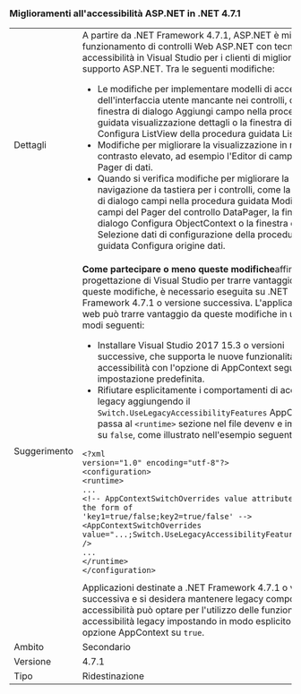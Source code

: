 ### <a name="aspnet-accessibility-improvements-in-net-471"></a>Miglioramenti all'accessibilità ASP.NET in .NET 4.7.1

|   |   |
|---|---|
|Dettagli|A partire da .NET Framework 4.7.1, ASP.NET è migliorata funzionamento di controlli Web ASP.NET con tecnologia di accessibilità in Visual Studio per i clienti di migliore supporto ASP.NET.  Tra le seguenti modifiche:<ul><li>Le modifiche per implementare modelli di accessibilità dell'interfaccia utente mancante nei controlli, come la finestra di dialogo Aggiungi campo nella procedura guidata visualizzazione dettagli o la finestra di dialogo Configura ListView della procedura guidata ListView.</li><li>Modifiche per migliorare la visualizzazione in modalità a contrasto elevato, ad esempio l'Editor di campi del Pager di dati.</li><li>Quando si verifica modifiche per migliorare la navigazione da tastiera per i controlli, come la finestra di dialogo campi nella procedura guidata Modifica campi del Pager del controllo DataPager, la finestra di dialogo Configura ObjectContext o la finestra di dialogo Selezione dati di configurazione della procedura guidata Configura origine dati.</li></ul>|
|Suggerimento|<strong>Come partecipare o meno queste modifiche</strong>affinché progettazione di Visual Studio per trarre vantaggio da queste modifiche, è necessario eseguita su .NET Framework 4.7.1 o versione successiva. L'applicazione web può trarre vantaggio da queste modifiche in uno dei modi seguenti:<ul><li>Installare Visual Studio 2017 15.3 o versioni successive, che supporta le nuove funzionalità di accessibilità con l'opzione di AppContext seguente per impostazione predefinita.</li><li>Rifiutare esplicitamente i comportamenti di accessibilità legacy aggiungendo il <code>Switch.UseLegacyAccessibilityFeatures</code> AppContext passa al <code>&lt;runtime&gt;</code> sezione nel file devenv e impostarlo su <code>false</code>, come illustrato nell'esempio seguente.</li></ul><pre><code class="language-xml">&lt;?xml version=&quot;1.0&quot; encoding=&quot;utf-8&quot;?&gt;&#13;&#10;&lt;configuration&gt;&#13;&#10;&lt;runtime&gt;&#13;&#10;...&#13;&#10;&lt;!-- AppContextSwitchOverrides value attribute is in the form of &#39;key1=true/false;key2=true/false&#39;  --&gt;&#13;&#10;&lt;AppContextSwitchOverrides value=&quot;...;Switch.UseLegacyAccessibilityFeatures=false&quot; /&gt;&#13;&#10;...&#13;&#10;&lt;/runtime&gt;&#13;&#10;&lt;/configuration&gt;&#13;&#10;</code></pre>Applicazioni destinate a .NET Framework 4.7.1 o versione successiva e si desidera mantenere legacy comportamento accessibilità può optare per l'utilizzo delle funzionalità di accessibilità legacy impostando in modo esplicito questa opzione AppContext su <code>true</code>.|
|Ambito|Secondario|
|Versione|4.7.1|
|Tipo|Ridestinazione|

